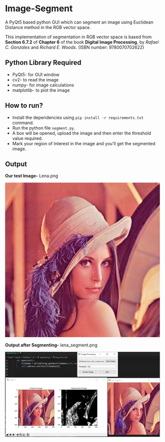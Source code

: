 # Image-Segment
A PyQt5 based python GUI which can segment an image using Euclidean Distance method in the RGB vector space. 

This implementation of segmentation in RGB vector space is based from **Section 6.7.2** of **Chapter 6** of the book **Digital Image Processing**, by *Rafael C. Gonzales* and *Richard E. Woods*. (ISBN number: 9780070702622)

## Python Library Required
* PyQt5- for GUI window
* cv2- to read the image
* numpy- for image calculations
* matplotlib- to plot the image

## How to run?
* Install the dependencies using ``` pip install -r requirements.txt ``` command.
* Run the python file ```segment.py```.
* A box will be opened, upload the image and then enter the threshold value required.
* Mark your region of Interest in the image and you'll get the segmented image. 


## Output
**Our test Image-** Lena.png

![Test Image Lena](https://github.com/ansh422/Image-Segment/blob/main/Lena.png?raw=true)

**Output after Segmenting-** lena_segment.png

![Segmented Image Lena](https://github.com/ansh422/Image-Segment/blob/main/lena_segment.PNG?raw=true)
